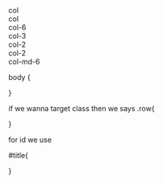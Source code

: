 

<div class= 'row>'
<div class='col' style 'background-color: green; border; 1px solid;'>
    col
    </div>
    <div class='col' style 'background-color: green; border; 1px solid;'>
        col
</div>
</div>
<div class='row'>
<div class='col-6' style 'background-color:green; border; 1px solid;'>
col-6
</div>
<div class='col-3' style 'background-color:green; border; 1px solid;'>
    col-3

<!-- Bootstrap Grid Layout System -->

</div>
<div class='col-2' style 'background-color:green; border; 1px solid;'>
    col-2
</div>
<div class='col-1' style 'background-color:green; border; 1px solid;'>
    col-2
</div>

</div>

<div class = 'row'>
<div class = 'col-md-6' style 'background-color:blue; border; 1px solid;'>
col-md-6
</div>
</div>





  
  body {

  } 
  
  if we wanna target class then we says 
  .row{

  }
  
  
  for id we use 
  
 #title{

  } 



